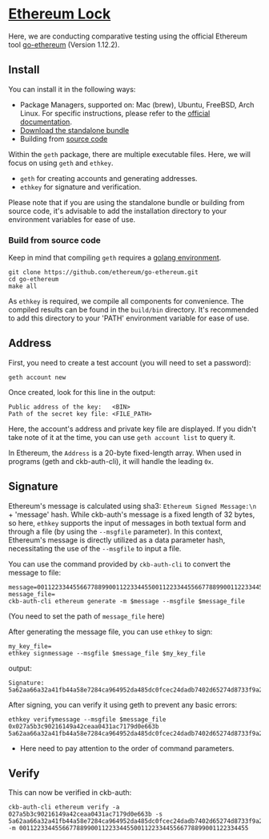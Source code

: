 # [Ethereum Lock](../README.md)

Here, we are conducting comparative testing using the official Ethereum tool [go-ethereum](https://geth.ethereum.org/) (Version 1.12.2).

## Install
You can install it in the following ways:

* Package Managers, supported on: Mac (brew), Ubuntu, FreeBSD, Arch Linux. For specific instructions, please refer to the [official documentation](https://geth.ethereum.org/docs/getting-started/installing-geth).
* [Download the standalone bundle](https://geth.ethereum.org/downloads)
* Building from [source code](https://github.com/ethereum/go-ethereum)

Within the `geth` package, there are multiple executable files. Here, we will focus on using `geth` and `ethkey`.

* `geth` for creating accounts and generating addresses.
* `ethkey` for signature and verification.

Please note that if you are using the standalone bundle or building from source code, it's advisable to add the installation directory to your environment variables for ease of use.

### Build from source code
Keep in mind that compiling `geth` requires a [golang environment](https://go.dev/doc/install).

```
git clone https://github.com/ethereum/go-ethereum.git
cd go-ethereum
make all
```


As `ethkey` is required, we compile all components for convenience. The compiled results can be found in the `build/bin` directory. It's recommended to add this directory to your 'PATH' environment variable for ease of use.

## Address
First, you need to create a test account (you will need to set a password):
```shell
geth account new
```

Once created, look for this line in the output:
```
Public address of the key:   <BIN>
Path of the secret key file: <FILE_PATH>
```

Here, the account's address and private key file are displayed. If you didn't take note of it at the time, you can use `geth account list` to query it.

In Ethereum, the `Address` is a 20-byte fixed-length array. When used in programs (geth and ckb-auth-cli), it will handle the leading `0x`.

## Signature

Ethereum's message is calculated using sha3: `Ethereum Signed Message:\n` + 'message' hash. While ckb-auth's message is a fixed length of 32 bytes, so here, `ethkey` supports the input of messages in both textual form and through a file (by using the `--msgfile` parameter). In this context, Ethereum's message is directly utilized as a data parameter hash, necessitating the use of the `--msgfile` to input a file.

You can use the command provided by `ckb-auth-cli` to convert the message to file:
```shell
message=0011223344556677889900112233445500112233445566778899001122334455
message_file=
ckb-auth-cli ethereum generate -m $message --msgfile $message_file
```
(You need to set the path of `message_file` here)

After generating the message file, you can use `ethkey` to sign:
```shell
my_key_file=
ethkey signmessage --msgfile $message_file $my_key_file
```
output:
```
Signature: 5a62aa66a32a41fb44a58e7284ca964952da485dc0fcec24dadb7402d65274d8733f9a2c34274c573d09743d04f25fdfb00ffee8d821a1422c7d3f4e97ce97e100
```

After signing, you can verify it using geth to prevent any basic errors:
```shell
ethkey verifymessage --msgfile $message_file 0x027a5b3c90216149a42ceaa0431ac7179d0e663b 5a62aa66a32a41fb44a58e7284ca964952da485dc0fcec24dadb7402d65274d8733f9a2c34274c573d09743d04f25fdfb00ffee8d821a1422c7d3f4e97ce97e100
```

* Here need to pay attention to the order of command parameters.

## Verify

This can now be verified in ckb-auth:

```shell
ckb-auth-cli ethereum verify -a 027a5b3c90216149a42ceaa0431ac7179d0e663b -s 5a62aa66a32a41fb44a58e7284ca964952da485dc0fcec24dadb7402d65274d8733f9a2c34274c573d09743d04f25fdfb00ffee8d821a1422c7d3f4e97ce97e100 -m 0011223344556677889900112233445500112233445566778899001122334455
```

